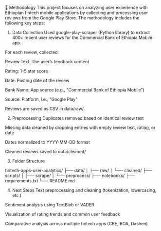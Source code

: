 🧪 Methodology
This project focuses on analyzing user experience with Ethiopian fintech mobile applications by collecting and processing user reviews from the Google Play Store. The methodology includes the following key steps:

1. Data Collection
   Used google-play-scraper (Python library) to extract 400+ recent user reviews for the Commercial Bank of Ethiopia Mobile app.

For each review, collected:

Review Text: The user’s feedback content

Rating: 1–5 star score

Date: Posting date of the review

Bank Name: App source (e.g., "Commercial Bank of Ethiopia Mobile")

Source: Platform, i.e., "Google Play"

Reviews are saved as CSV in data/raw/.

2. Preprocessing
   Duplicates removed based on identical review text

Missing data cleaned by dropping entries with empty review text, rating, or date

Dates normalized to YYYY-MM-DD format

Cleaned reviews saved to data/cleaned/

3. Folder Structure

fintech-apps-user-analytics/
├── data/
│ ├── raw/
│ └── cleaned/
├── scripts/
│ ├── scrape/
│ └── preprocess/
├── notebooks/
├── requirements.txt
└── README.md

4. Next Steps
   Text preprocessing and cleaning (tokenization, lowercasing, etc.)

Sentiment analysis using TextBlob or VADER

Visualization of rating trends and common user feedback

Comparative analysis across multiple fintech apps (CBE, BOA, Dashen)
